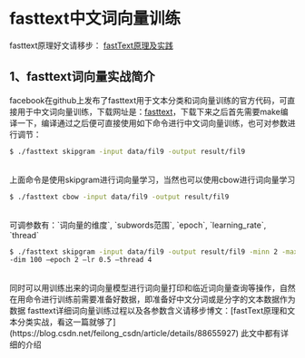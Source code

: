 fasttext中文词向量训练
==========
fasttext原理好文请移步：
[fastText原理及实践](https://zhuanlan.zhihu.com/p/32965521)<br>


1、fasttext词向量实战简介
-------------
facebook在github上发布了fasttext用于文本分类和词向量训练的官方代码，可直接用于中文词向量训练，下载网址是：[fasttext](https://github.com/facebookresearch/fastText)，下载下来之后首先需要make编译一下，编译通过之后便可直接使用如下命令进行中文词向量训练，也可对参数进行调节：<br>

```Bash
$ ./fasttext skipgram -input data/fil9 -output result/fil9
```
<br>
上面命令是使用skipgram进行词向量学习，当然也可以使用cbow进行词向量学习<br>


```Bash
$ ./fasttext cbow -input data/fil9 -output result/fil9
```
<br>
可调参数有：`词向量的维度`, `subwords范围`, `epoch`, `learning_rate`, `thread` <br>

```Bash
$ ./fasttext skipgram -input data/fil9 -output result/fil9 -minn 2 -maxn 5 
-dim 100 –epoch 2 –lr 0.5 –thread 4
```
<br>
同时可以用训练出来的词向量模型进行词向量打印和临近词向量查询等操作，自然在用命令进行训练前需要准备好数据，即准备好中文分词或是分字的文本数据作为数据
fasttext详细词向量训练过程以及各参数含义请移步博文：[fastText原理和文本分类实战，看这一篇就够了](https://blog.csdn.net/feilong_csdn/article/details/88655927)
此文中都有详细的介绍
